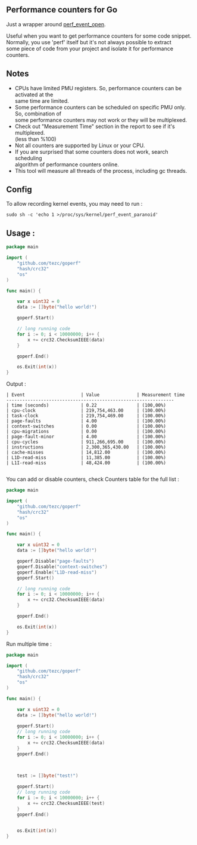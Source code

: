## Performance counters for Go

Just a wrapper around [perf_event_open](https://man7.org/linux/man-pages/man2/perf_event_open.2.html).

Useful when you want to get performance counters for some code snippet.  
Normally, you use 'perf' itself but it's not always possible to extract  
some piece of code from your project and isolate it for performance counters.

## Notes
- CPUs have limited PMU registers. So, performance counters can be activated at the  
same time are limited.  
- Some performance counters can be scheduled on specific PMU only. So, combination of  
some performance counters may not work or they will be multiplexed. 
- Check out "Measurement Time" section in the report to see if it's multiplexed.  
  (less than %100)
- Not all counters are supported by Linux or your CPU.
- If you are surprised that some counters does not work, search scheduling  
  algorithm of performance counters online.
- This tool will measure all threads of the process, including gc threads.

## Config
To allow recording kernel events, you may need to run :

```
sudo sh -c 'echo 1 >/proc/sys/kernel/perf_event_paranoid'
```

## Usage :


```go
package main

import (
	"github.com/tezc/goperf"
	"hash/crc32"
	"os"
)

func main() {

	var x uint32 = 0
	data := []byte("hello world!")

	goperf.Start()

	// long running code
	for i := 0; i < 10000000; i++ {
		x += crc32.ChecksumIEEE(data)
	}

	goperf.End()

	os.Exit(int(x))
}

```

Output : 

```
| Event                     | Value              | Measurement time  
---------------------------------------------------------------
| time (seconds)            | 0.22               | (100,00%)  
| cpu-clock                 | 219,754,463.00     | (100.00%)  
| task-clock                | 219,754,469.00     | (100.00%)  
| page-faults               | 4.00               | (100.00%)  
| context-switches          | 0.00               | (100.00%)  
| cpu-migrations            | 0.00               | (100.00%)  
| page-fault-minor          | 4.00               | (100.00%)  
| cpu-cycles                | 911,266,695.00     | (100.00%)  
| instructions              | 2,300,365,430.00   | (100.00%)  
| cache-misses              | 14,812.00          | (100.00%)  
| L1D-read-miss             | 11,385.00          | (100.00%)  
| L1I-read-miss             | 48,424.00          | (100.00%)  
 
```


You can add or disable counters, check Counters table for the full list :  


```go
package main

import (
	"github.com/tezc/goperf"
	"hash/crc32"
	"os"
)

func main() {

	var x uint32 = 0
	data := []byte("hello world!")

	goperf.Disable("page-faults")
	goperf.Disable("context-switches")
	goperf.Enable("L1D-read-miss")
	goperf.Start()

	// long running code
	for i := 0; i < 10000000; i++ {
		x += crc32.ChecksumIEEE(data)
	}

	goperf.End()

	os.Exit(int(x))
}
```

Run multiple time : 

```go
package main

import (
	"github.com/tezc/goperf"
	"hash/crc32"
	"os"
)

func main() {

	var x uint32 = 0
	data := []byte("hello world!")
	
	goperf.Start()
	// long running code
	for i := 0; i < 10000000; i++ {
		x += crc32.ChecksumIEEE(data)
	}
	goperf.End()

	
	
	test := []byte("test!")

	goperf.Start()
	// long running code
	for i := 0; i < 10000000; i++ {
		x += crc32.ChecksumIEEE(test)
	}
	goperf.End()
	

	os.Exit(int(x))
}
```
